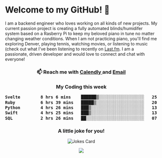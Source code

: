 <h1> Welcome to my GitHub! 👋 </h1>


  I am a backend engineer who loves working on all kinds of new projects. My current passion project is creating a fully automated blinds/humidifer system based on a Rasberry Pi to keep my beloved piano in tune no matter changing weather conditions. When I am not practicing piano, you'll find me exploring Denver, playing tennis, watching movies, or listening to music (check out what I've been listening to recently on [Last.fm](https://www.last.fm/user/mballa000). I am a passionate, driven developer and would love to connect and chat with everyone!

<h3 align = "center"> 📫 Reach me with <a href = "https://calendly.com/msbrandt00/30min"> Calendly </a> and <a href="mailto:msbrandt00@gmail.com">Email</a> 
 </h3>


 
<div align = "center"
[![Anurag's GitHub stats](https://github-readme-stats.vercel.app/api?username=mbrandt00)](https://github.com/anuraghazra/github-readme-stats)
          </div>
<h3 align="center">
  My Coding this week
<!--START_SECTION:waka-->

```txt
Svelte        8 hrs 6 mins    ██████▒░░░░░░░░░░░░░░░░░░   25.21 %
Ruby          6 hrs 39 mins   █████▒░░░░░░░░░░░░░░░░░░░   20.69 %
Python        4 hrs 26 mins   ███▒░░░░░░░░░░░░░░░░░░░░░   13.81 %
Swift         4 hrs 25 mins   ███▒░░░░░░░░░░░░░░░░░░░░░   13.75 %
SQL           2 hrs 26 mins   ██░░░░░░░░░░░░░░░░░░░░░░░   07.58 %
```

<!--END_SECTION:waka-->

### A little joke for you!

![Jokes Card](https://readme-jokes.vercel.app/api?hideBorder)

<a href="https://www.linkedin.com/in/mbrandt00/"><img src="https://img.shields.io/badge/linkedin-%230077B5.svg?&style=for-the-badge&logo=linkedin&logoColor=white" /></a>
